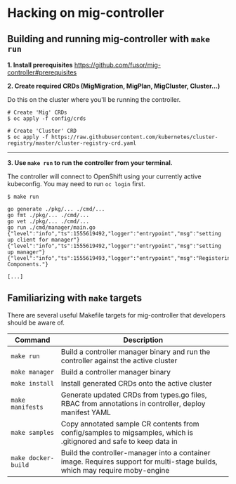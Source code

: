 # Hacking on mig-controller

## Building and running mig-controller with `make run`

__1. Install prerequisites__
https://github.com/fusor/mig-controller#prerequisites

__2. Create required CRDs (MigMigration, MigPlan, MigCluster, Cluster...)__

Do this on the cluster where you'll be running the controller.

```
# Create 'Mig' CRDs
$ oc apply -f config/crds

# Create 'Cluster' CRD
$ oc apply -f https://raw.githubusercontent.com/kubernetes/cluster-registry/master/cluster-registry-crd.yaml
```

---

__3.  Use `make run` to run the controller from your terminal.__ 

The controller will connect to OpenShift using your currently active kubeconfig. You may need to run `oc login` first.

```
$ make run

go generate ./pkg/... ./cmd/...
go fmt ./pkg/... ./cmd/...
go vet ./pkg/... ./cmd/...
go run ./cmd/manager/main.go
{"level":"info","ts":1555619492,"logger":"entrypoint","msg":"setting up client for manager"}
{"level":"info","ts":1555619492,"logger":"entrypoint","msg":"setting up manager"}
{"level":"info","ts":1555619493,"logger":"entrypoint","msg":"Registering Components."}

[...]
```

## Familiarizing with `make` targets

There are several useful Makefile targets for mig-controller that developers should be aware of.

| Command | Description |
| --- | --- |
| `make run` | Build a controller manager binary and run the controller against the active cluster |
| `make manager` | Build a controller manager binary |
| `make install` | Install generated CRDs onto the active cluster |
| `make manifests` | Generate updated CRDs from types.go files, RBAC from annotations in controller, deploy manifest YAML |
| `make samples` | Copy annotated sample CR contents from config/samples to migsamples, which is .gitignored and safe to keep data in |
| `make docker-build` | Build the controller-manager into a container image. Requires support for multi-stage builds, which may require moby-engine |

